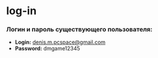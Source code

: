 # log-in

### Логин и пароль существующего пользователя:
- **Login:** denis.m.pcspace@gmail.com
- **Password:** dmgame12345
